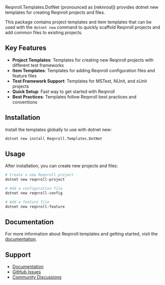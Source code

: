 ﻿Reqnroll.Templates.DotNet (pronounced as [reknroʊl]) provides dotnet new templates for creating Reqnroll projects and files.

This package contains project templates and item templates that can be used with the `dotnet new` command to quickly scaffold Reqnroll projects and add common files to existing projects.

## Key Features

- **Project Templates**: Templates for creating new Reqnroll projects with different test frameworks
- **Item Templates**: Templates for adding Reqnroll configuration files and feature files
- **Test Framework Support**: Templates for MSTest, NUnit, and xUnit projects
- **Quick Setup**: Fast way to get started with Reqnroll
- **Best Practices**: Templates follow Reqnroll best practices and conventions

## Installation

Install the templates globally to use with dotnet new:

```bash
dotnet new install Reqnroll.Templates.DotNet
```

## Usage

After installation, you can create new projects and files:

```bash
# Create a new Reqnroll project
dotnet new reqnroll-project

# Add a configuration file
dotnet new reqnroll-config

# Add a feature file
dotnet new reqnroll-feature
```

## Documentation

For more information about Reqnroll templates and getting started, visit the [documentation](https://docs.reqnroll.net/).

## Support

- [Documentation](https://docs.reqnroll.net/)
- [GitHub Issues](https://github.com/reqnroll/Reqnroll/issues)
- [Community Discussions](https://github.com/reqnroll/Reqnroll/discussions)